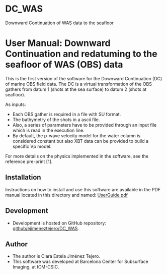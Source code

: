 # DC_WAS
Downward Continuation of WAS data to the seafloor
# User Manual: Downward Continuation and redatuming to the seafloor of WAS (OBS) data

This is the first version of the software for the Downward Continuation (DC) of marine OBS field data. The DC is a virtual transformation of the OBS gathers from datum 1 (shots at the sea surface) to datum 2 (shots at seafloor).

As inputs:
- Each OBS gather is required in a file with SU format.
- The bathymetry of the shots in a ascii file.
- Also, a series of parameters have to be provided through an input file which is read in the execution line.
- By default, the p-wave velocity model for the water column is considered constant but also XBT data can be provided to build a specific Vp model.

For more details on the physics implemented in the software, see the reference pre-print [1].

## Installation
Instructions on how to install and use this software are available in the PDF manual located in this directory and named: [UserGuide.pdf](UserGuide.pdf)

## Development
- Development is hosted on GitHub repository:
[github/ejimeneztejero/DC_WAS](https://github.com/ejimeneztejero/DC_WAS).

## Author
- The author is Clara Estela Jiménez Tejero.
- This software was developed at Barcelona Center for Subsurface Imaging, at ICM-CSIC.
